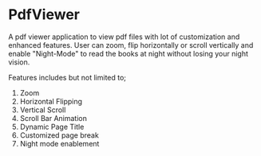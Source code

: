 # PdfViewer

A pdf viewer application to view pdf files with lot of customization and enhanced features. User can zoom, flip horizontally or scroll vertically and enable "Night-Mode" to read the books at night without losing your night vision.

Features includes but not limited to;

1) Zoom
2) Horizontal Flipping
3) Vertical Scroll
4) Scroll Bar Animation
5) Dynamic Page Title
6) Customized page break
7) Night mode enablement
